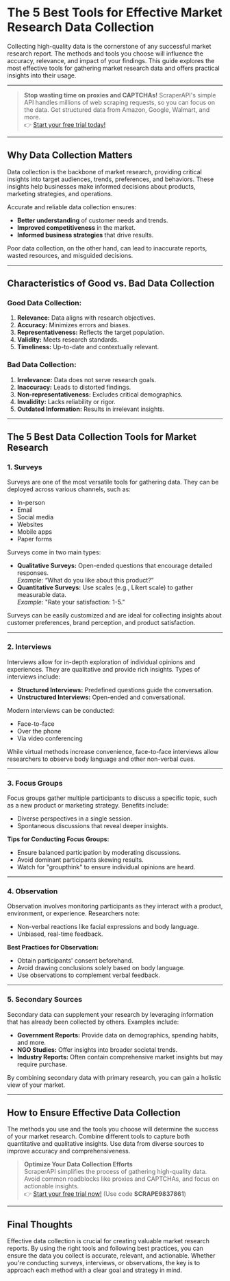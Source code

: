 # The 5 Best Tools for Effective Market Research Data Collection

Collecting high-quality data is the cornerstone of any successful market research report. The methods and tools you choose will influence the accuracy, relevance, and impact of your findings. This guide explores the most effective tools for gathering market research data and offers practical insights into their usage.

---

> **Stop wasting time on proxies and CAPTCHAs!** ScraperAPI's simple API handles millions of web scraping requests, so you can focus on the data. Get structured data from Amazon, Google, Walmart, and more.  
👉 [Start your free trial today!](https://bit.ly/Scraperapi)

---

## Why Data Collection Matters

Data collection is the backbone of market research, providing critical insights into target audiences, trends, preferences, and behaviors. These insights help businesses make informed decisions about products, marketing strategies, and operations.

Accurate and reliable data collection ensures:
- **Better understanding** of customer needs and trends.
- **Improved competitiveness** in the market.
- **Informed business strategies** that drive results.

Poor data collection, on the other hand, can lead to inaccurate reports, wasted resources, and misguided decisions.

---

## Characteristics of Good vs. Bad Data Collection

### **Good Data Collection:**
1. **Relevance:** Data aligns with research objectives.
2. **Accuracy:** Minimizes errors and biases.
3. **Representativeness:** Reflects the target population.
4. **Validity:** Meets research standards.
5. **Timeliness:** Up-to-date and contextually relevant.

### **Bad Data Collection:**
1. **Irrelevance:** Data does not serve research goals.
2. **Inaccuracy:** Leads to distorted findings.
3. **Non-representativeness:** Excludes critical demographics.
4. **Invalidity:** Lacks reliability or rigor.
5. **Outdated Information:** Results in irrelevant insights.

---

## The 5 Best Data Collection Tools for Market Research

### **1. Surveys**

Surveys are one of the most versatile tools for gathering data. They can be deployed across various channels, such as:
- In-person
- Email
- Social media
- Websites
- Mobile apps
- Paper forms

Surveys come in two main types:
- **Qualitative Surveys:** Open-ended questions that encourage detailed responses.  
  *Example:* “What do you like about this product?”
- **Quantitative Surveys:** Use scales (e.g., Likert scale) to gather measurable data.  
  *Example:* "Rate your satisfaction: 1-5."

Surveys can be easily customized and are ideal for collecting insights about customer preferences, brand perception, and product satisfaction.

---

### **2. Interviews**

Interviews allow for in-depth exploration of individual opinions and experiences. They are qualitative and provide rich insights. Types of interviews include:
- **Structured Interviews:** Predefined questions guide the conversation.
- **Unstructured Interviews:** Open-ended and conversational.

Modern interviews can be conducted:
- Face-to-face
- Over the phone
- Via video conferencing

While virtual methods increase convenience, face-to-face interviews allow researchers to observe body language and other non-verbal cues.

---

### **3. Focus Groups**

Focus groups gather multiple participants to discuss a specific topic, such as a new product or marketing strategy. Benefits include:
- Diverse perspectives in a single session.
- Spontaneous discussions that reveal deeper insights.

**Tips for Conducting Focus Groups:**
- Ensure balanced participation by moderating discussions.
- Avoid dominant participants skewing results.
- Watch for "groupthink" to ensure individual opinions are heard.

---

### **4. Observation**

Observation involves monitoring participants as they interact with a product, environment, or experience. Researchers note:
- Non-verbal reactions like facial expressions and body language.
- Unbiased, real-time feedback.

**Best Practices for Observation:**
- Obtain participants' consent beforehand.
- Avoid drawing conclusions solely based on body language.
- Use observations to complement verbal feedback.

---

### **5. Secondary Sources**

Secondary data can supplement your research by leveraging information that has already been collected by others. Examples include:
- **Government Reports:** Provide data on demographics, spending habits, and more.
- **NGO Studies:** Offer insights into broader societal trends.
- **Industry Reports:** Often contain comprehensive market insights but may require purchase.

By combining secondary data with primary research, you can gain a holistic view of your market.

---

## How to Ensure Effective Data Collection

The methods you use and the tools you choose will determine the success of your market research. Combine different tools to capture both quantitative and qualitative insights. Use data from diverse sources to improve accuracy and comprehensiveness.

> **Optimize Your Data Collection Efforts**  
ScraperAPI simplifies the process of gathering high-quality data. Avoid common roadblocks like proxies and CAPTCHAs, and focus on actionable insights.  
👉 [Start your free trial now!](https://bit.ly/Scraperapi) (Use code **SCRAPE9837861**)

---

## Final Thoughts

Effective data collection is crucial for creating valuable market research reports. By using the right tools and following best practices, you can ensure the data you collect is accurate, relevant, and actionable. Whether you're conducting surveys, interviews, or observations, the key is to approach each method with a clear goal and strategy in mind.

